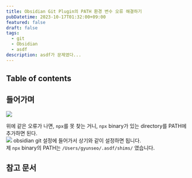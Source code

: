 ```yaml
---
title: Obsidian Git Plugin의 PATH 환경 변수 오류 해결하기
pubDatetime: 2023-10-17T01:32:00+09:00
featured: false
draft: false
tags:
  - git
  - Obsidian
  - asdf
description: asdf가 문제였다...
---
```


## Table of contents

## 들어가며

![](https://res.cloudinary.com/gyunseo-blog/image/upload/f_auto/v1705849055/image_wwem3b.png)

위에 같은 오류가 나면, `npx`를 못 찾는 거니, `npx` binary가 있는 directory를 PATH에 추가하면 된다.  
![](https://res.cloudinary.com/gyunseo-blog/image/upload/f_auto/v1705849163/image_qsbino.png)
obsidian git 설정에 들어가서 상기와 같이 설정하면 됩니다.  
제 `npx` binary의 PATH는 `/Users/gyunseo/.asdf/shims/` 였습니다.

## 참고 문서
